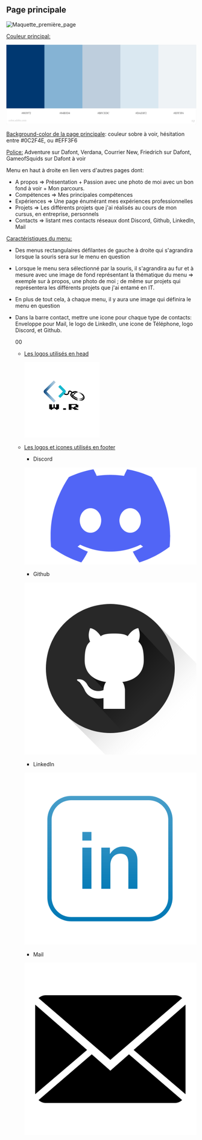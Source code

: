 ## Page principale

![Maquette_première_page](./Maquettes/Maquette_première_page.png)

<u>Couleur principal:</u> 

![palettes_couleurs](./Maquettes/palettes_couleurs.jpeg)

<u>Background-color de la page principale</u>: couleur sobre à voir, hésitation entre #0C2F4E, ou #EFF3F6

<u>Police:</u> Adventure sur Dafont, Verdana, Courrier New, Friedrich sur Dafont, GameofSquids sur Dafont à voir

Menu en haut à droite en lien vers d'autres pages dont:

- A propos =>  Présentation + Passion avec une photo de moi avec un bon fond à voir + Mon parcours.
- Compétences => Mes principales compétences
- Expériences => Une page énumérant mes expériences professionnelles
- Projets => Les différents projets que j'ai réalisés au cours de mon cursus, en entreprise, personnels
- Contacts => listant mes contacts réseaux dont Discord, Github, LinkedIn, Mail

<u>Caractéristiques du menu:</u>

- Des menus rectangulaires défilantes de gauche à droite qui s'agrandira lorsque la souris sera sur le menu en question

- Lorsque le menu sera sélectionné par la souris, il s'agrandira au fur et à mesure avec une image de fond représentant la thématique du menu => exemple sur à propos, une photo de moi ; de même sur projets qui représentera les différents projets que j'ai entamé en IT.

- En plus de tout cela, à chaque menu, il y aura une image qui définira le menu en question 

- Dans la barre contact, mettre une icone pour chaque type de contacts: Enveloppe pour Mail, le logo de LinkedIn, une icone de Téléphone, logo Discord, et Github. 

  00

  - <u>Les logos utilisés en head</u>

    ![My_Logo](./Logos&Icons/My_Logo.png)

  - <u>Les logos et icones utilisés en footer</u>

    - Discord

    ![Logo Discord](./Logos&Icons/Logo_Discord.png)

    - Github

    ![Logo github](./Logos&Icons/Logo_github.png)

    - LinkedIn

    

    ![Logo Linkedin](./Logos&Icons/Logo_Linkedin.png)

    - Mail
  
    ![Logo mail](./Logos&Icons/Logo_mail.png)
  
    
  
    